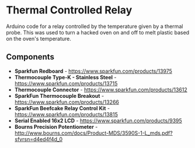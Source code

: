 Thermal Controlled Relay
========================================

Arduino code for a relay controlled by the temperature given by a thermal probe. This was used to turn a hacked oven on and off to melt plastic based on the oven's temperature.


Components
-------------------

* **Sparkfun Redboard** - https://www.sparkfun.com/products/13975
* **Thermocouple Type-K - Stainless Steel** - https://www.sparkfun.com/products/13715
* **Thermocouple Connector** - https://www.sparkfun.com/products/13612
* **SparkFun Thermocouple Breakout** - https://www.sparkfun.com/products/13266
* **SparkFun Beefcake Relay Control Kit** - https://www.sparkfun.com/products/13815
* **Serial Enabled 16x2 LCD** - https://www.sparkfun.com/products/9395
* **Bourns Precision Potentiometer** - http://www.bourns.com/docs/Product-MDS/3590S-1-L_mds.pdf?sfvrsn=d4ed4f4d_0
